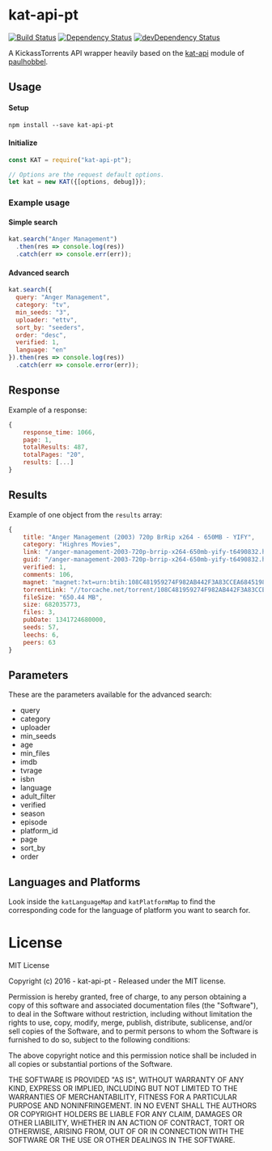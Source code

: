 # kat-api-pt

[![Build Status](https://travis-ci.org/ChrisAlderson/kat-api-pt.svg?branch=master)]()
[![Dependency Status](https://david-dm.org/ChrisAlderson/kat-api-pt.svg)](https://david-dm.org/ChrisAlderson/kat-api-pt)
[![devDependency Status](https://david-dm.org/ChrisAlderson/kat-api-pt/dev-status.svg)](https://david-dm.org/ChrisAlderson/kat-api-pt#info=devDependencies)

A KickassTorrents API wrapper heavily based on the [kat-api](https://github.com/paulhobbel/kat-api) module of [paulhobbel](https://github.com/paulhobbel).

## Usage

#### Setup
```
npm install --save kat-api-pt
```

#### Initialize
```js
const KAT = require("kat-api-pt");

// Options are the request default options.
let kat = new KAT({[options, debug]});
```

### Example usage

#### Simple search
```js
kat.search("Anger Management")
  .then(res => console.log(res))
  .catch(err => console.err(err));
```

#### Advanced search
```js
kat.search({
  query: "Anger Management",
  category: "tv",
  min_seeds: "3",
  uploader: "ettv",
  sort_by: "seeders",
  order: "desc",
  verified: 1,
  language: "en"
}).then(res => console.log(res))
  .catch(err => console.error(err));
```

## Response

Example of a response:

```js
{
	response_time: 1066,
	page: 1,
	totalResults: 487,
	totalPages: "20",
	results: [...]
}
```

## Results

Example of one object from the `results` array:

```js
{
	title: "Anger Management (2003) 720p BrRip x264 - 650MB - YIFY",
	category: "Highres Movies",
	link: "/anger-management-2003-720p-brrip-x264-650mb-yify-t6490832.html",
	guid: "/anger-management-2003-720p-brrip-x264-650mb-yify-t6490832.html",
	verified: 1,
	comments: 106,
	magnet: "magnet:?xt=urn:btih:108C481959274F982AB442F3A83CCEA684519801&dn=anger+management+2003+720p+brrip+x264+650mb+yify&tr=udp%3A%2F%2Ftracker.publicbt.com%2Fannounce&tr=udp%3A%2F%2Fglotorrents.pw%3A6969%2Fannounce&tr=udp%3A%2F%2Ftracker.openbittorrent.com%3A80%2Fannounce&tr=udp%3A%2F%2Ftracker.opentrackr.org%3A1337%2Fannounce",
	torrentLink: "//torcache.net/torrent/108C481959274F982AB442F3A83CCEA684519801.torrent?title=[kat.cr]anger.management.2003.720p.brrip.x264.650mb.yify",
	fileSize: "650.44 MB",
	size: 682035773,
	files: 3,
	pubDate: 1341724680000,
	seeds: 57,
	leechs: 6,
	peers: 63
}
```

## Parameters

These are the parameters available for the advanced search:

 - query
 - category
 - uploader
 - min_seeds
 - age
 - min_files
 - imdb
 - tvrage
 - isbn
 - language
 - adult_filter
 - verified
 - season
 - episode
 - platform_id
 - page
 - sort_by
 - order


## Languages and Platforms
Look inside the `katLanguageMap` and `katPlatformMap` to find the corresponding code for the language of platform you want to search for.

# License

MIT License

Copyright (c) 2016 - kat-api-pt - Released under the MIT license.

Permission is hereby granted, free of charge, to any person obtaining a copy
of this software and associated documentation files (the "Software"), to deal
in the Software without restriction, including without limitation the rights
to use, copy, modify, merge, publish, distribute, sublicense, and/or sell
copies of the Software, and to permit persons to whom the Software is
furnished to do so, subject to the following conditions:

The above copyright notice and this permission notice shall be included in all
copies or substantial portions of the Software.

THE SOFTWARE IS PROVIDED "AS IS", WITHOUT WARRANTY OF ANY KIND, EXPRESS OR
IMPLIED, INCLUDING BUT NOT LIMITED TO THE WARRANTIES OF MERCHANTABILITY,
FITNESS FOR A PARTICULAR PURPOSE AND NONINFRINGEMENT. IN NO EVENT SHALL THE
AUTHORS OR COPYRIGHT HOLDERS BE LIABLE FOR ANY CLAIM, DAMAGES OR OTHER
LIABILITY, WHETHER IN AN ACTION OF CONTRACT, TORT OR OTHERWISE, ARISING FROM,
OUT OF OR IN CONNECTION WITH THE SOFTWARE OR THE USE OR OTHER DEALINGS IN THE
SOFTWARE.
